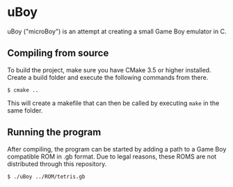 # uBoy

uBoy ("microBoy") is an attempt at creating a small Game Boy emulator in C.

## Compiling from source
To build the project, make sure you have CMake 3.5 or higher installed. Create a build folder and execute the following commands from there.

```
$ cmake ..
```
This will create a makefile that can then be called by executing ```make``` in the same folder.

## Running the program
After compiling, the program can be started by adding a path to a Game Boy compatible ROM in .gb format. Due to legal reasons, these ROMS are not distributed through this repository.

```
$ ./uBoy ../ROM/tetris.gb
```
